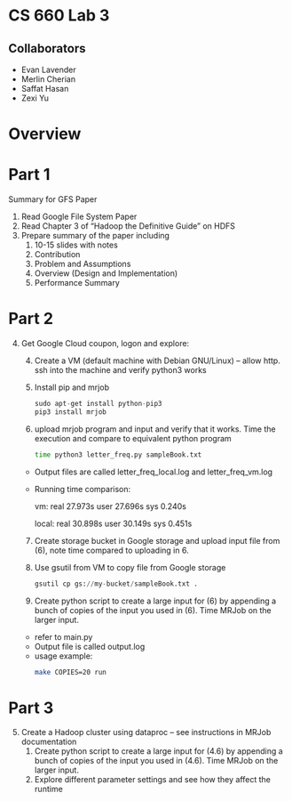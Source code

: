 # CS 660 Lab 3
## Collaborators
- Evan Lavender
- Merlin Cherian
- Saffat Hasan
- Zexi Yu

# Overview


# Part 1
Summary for GFS Paper
1. Read Google File System Paper
2. Read Chapter 3 of “Hadoop the Definitive Guide” on HDFS
3. Prepare summary of the paper including
    1. 10-15 slides with notes
    2. Contribution
    3. Problem and Assumptions
    4. Overview (Design and Implementation)
    5. Performance Summary 

# Part 2
4. Get Google Cloud coupon, logon and explore:
    
    4. Create a VM (default machine with Debian GNU/Linux) – allow http. ssh into the machine and verify python3 works
    
    5. Install pip and mrjob
        ```python
        sudo apt-get install python-pip3
        pip3 install mrjob
        ```
    6. upload mrjob program and input and verify that it works. Time the execution and compare to equivalent python program
        ```bash
        time python3 letter_freq.py sampleBook.txt
        ```
	
      - Output files are called letter_freq_local.log and letter_freq_vm.log
      - Running time comparison:
      
        vm: real 27.973s	user 27.696s	sys 0.240s
        
	    local: real 30.898s   	user 30.149s    sys 0.451s
        
    7. Create storage bucket in Google storage and upload input file from (6), note time compared to uploading in 6.
    
    8. Use gsutil from VM to copy file from Google storage
        ```python
        gsutil cp gs://my-bucket/sampleBook.txt .
        ```
    9. Create python script to create a large input for (6) by appending a bunch of copies of the input you used in (6). Time MRJob on the larger input.
	- refer to main.py 
	- Output file is called output.log
	- usage example:
        ```bash
        make COPIES=20 run
        ```
	
# Part 3
5. Create a Hadoop cluster using dataproc – see instructions in MRJob documentation
    1. Create python script to create a large input for (4.6) by appending a bunch of copies of the input you used in (4.6). Time MRJob on the larger input.
    2. Explore different parameter settings and see how they affect the runtime
	


    
    
   


